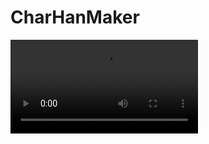 # CharHanMaker

<video src="[動画の UR](https://www.youtube.com/watch?v=2m1POazWTIs)L" controls="true"></video>
